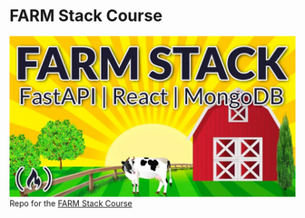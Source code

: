 # FARM Stack Course

![banner](./assets/banner.jpg)
Repo for the [FARM Stack Course](https://www.youtube.com/watch?v=OzUzrs8uJl8)
